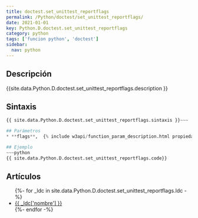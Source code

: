 ```yaml
---
title: doctest.set_unittest_reportflags
permalink: /Python/doctest/set_unittest_reportflags/
date: 2021-01-01
key: Python.D.doctest.set_unittest_reportflags
category: python
tags: ['funcion python', 'doctest']
sidebar: 
  nav: python
---
```


## Descripción
{{site.data.Python.D.doctest.set_unittest_reportflags.description }}

## Sintaxis
~~~python
{{ site.data.Python.D.doctest.set_unittest_reportflags.sintaxis }}~~~

## Parámetros
* **flags**,  {% include w3api/function_param_description.html propiedad=site.data.Python.D.doctest.set_unittest_reportflags valor="flags" %}

## Ejemplo
~~~python
{{ site.data.Python.D.doctest.set_unittest_reportflags.code}}
~~~

## Artículos
<ul>
{%- for _ldc in site.data.Python.D.doctest.set_unittest_reportflags.ldc -%}
   <li>
       <a href="{{_ldc['url'] }}">{{ _ldc['nombre'] }}</a>
   </li>
{%- endfor -%}
</ul>
